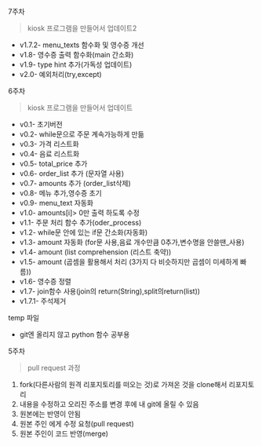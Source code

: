 


7주차
>kiosk 프로그램을 만들어서 업데이트2
* v1.7.2- menu_texts 함수화 및 영수증 개선
* v1.8- 영수증 출력 함수화(main 간소화)
* v1.9- type hint 추가(가독성 업데이트)
* v2.0- 예외처리(try,except)


6주차<br>
>kiosk 프로그램을 만들어서 업데이트
* v0.1- 초기버전
* v0.2- while문으로 주문 계속가능하게 만듦
* v0.3- 가격 리스트화
* v0.4- 음료 리스트화
* v0.5- total_price 추가
* v0.6- order_list 추가 (문자열 사용)
* v0.7- amounts 추가 (order_list삭제)
* v0.8- 메뉴 추가,영수증 초기
* v0.9- menu_text 자동화
* v1.0- amounts[i]> 0만 출력 하도록 수정
* v1.1- 주문 처리 함수 추가(oder_process)
* v1.2- while문 안에 있는 if문 간소화(자동화)
* v1.3- amount 자동화 (for문 사용,음료 개수만큼 0추가,변수명을 안쓸땐_사용)
* v1.4- amount (list comprehension (리스트 축약))
* v1.5- amount (곱셈을 활용해서 처리 (3가지 다 비슷하지만 곱셈이 미세하게 빠름))
* v1.6- 영수증 정렬
* v1.7- join함수 사용(join의 return(String),split의return(list))
* v1.7.1- 주석제거

temp 파일 
- git엔 올리지 않고 python 함수 공부용


5주차
>pull request 과정
1. fork(다른사람의 원격 리포지토리를 떠오는 것)로 가져온 것을 clone해서 리포지토리 
2. 내용을 수정하고 오리진 주소를 변경 후에 내 git에 올릴 수 있음  
3. 원본에는 반영이 안됨 
4. 원본 주인 에게 수정 요청(pull request) 
5. 원본 주인이 코드 반영(merge)



